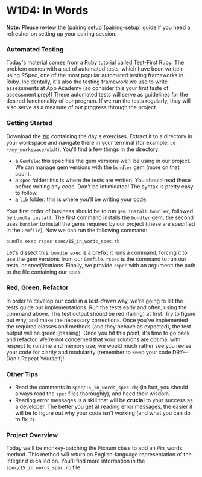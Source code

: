 # W1D4: In Words

**Note:** Please review the [pairing setup][pairing-setup] guide if you
need a refresher on setting up your pairing session.

### Automated Testing

Today's material comes from a Ruby tutorial called [Test-First
Ruby][test-first-ruby]. The problem comes with a set of automated tests,
which have been written using RSpec, one of the most popular automated
testing frameworks in Ruby. Incidentally, it's also the testing
framework we use to write assessments at App Academy (so consider this
your first taste of assessment prep!) These automated tests will serve
as guidelines for the desired functionality of our program. If we run
the tests regularly, they will also serve as a measure of our progress
through the project.

[test-first-ruby]: https://github.com/appacademy/test-first-ruby

### Getting Started

Download the [zip][w1d4-zip] containing the day's exercises. Extract it
to a directory in your workspace and navigate there in your terminal
(for example, `cd ~/my_workspace/w1d4`). You'll find a few things in the
directory:

- a `Gemfile`: this specifies the gem versions we'll be using in our
  project. We can manage gem versions with the `bundler` gem (more
  on that soon).
- a `spec` folder: this is where the tests are written. You should read
  these before writing any code. Don't be intimidated! The syntax is
  pretty easy to follow.
- a `lib` folder: this is where you'll be writing your code.

[w1d4-zip]: ./w1d4.zip

Your first order of business should be to run `gem install bundler`,
followed by `bundle install`. The first command installs the `bundler`
gem; the second uses `bundler` to install the gems required by our
project (these are specified in the `Gemfile`). Now we can run the
following command:

```sh
bundle exec rspec spec/15_in_words_spec.rb
```

Let's dissect this. `bundle exec` is a prefix; it runs a command,
forcing it to use the gem versions from our `Gemfile`. `rspec` is the
command to run our tests, or _specifications_. Finally, we provide
`rspec` with an argument: the path to the file containing our tests.

### Red, Green, Refactor

In order to develop our code in a _test-driven_ way, we're going to let
the tests guide our implementations. Run the tests early and often,
using the command above. The test output should be red (failing) at
first. Try to figure out why, and make the necessary corrections. Once
you've implemented the required classes and methods (and they behave as
expected), the test output will be green (passing). Once you hit this
point, it's time to go back and refactor. We're not concerned that your
solutions are optimal with respect to runtime and memory use; we would
much rather see you revise your code for clarity and modularity
(remember to keep your code DRY--Don't Repeat Yourself)!

### Other Tips

- Read the comments in `spec/15_in_words_spec.rb`; (in fact, you should
  always read the `spec` files thoroughly), and heed their wisdom.
- Reading error messages is a skill that will be **crucial** to your
  success as a developer. The better you get at reading error messages,
  the easier it will be to figure out why your code isn't working (and
  what you can do to fix it).

### Project Overview

Today we'll be monkey-patching the Fixnum class to add an #in_words
method. This method will return an English-language representation of
the integer it is called on. You'll find more information in the
`spec/15_in_words_spec.rb` file.
